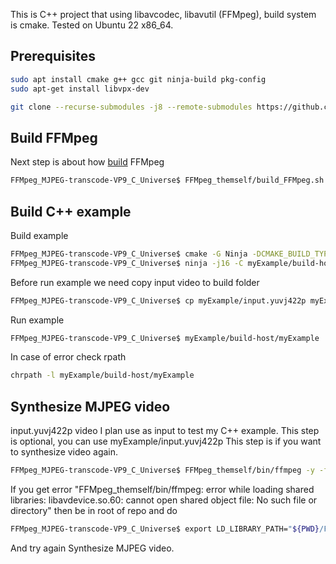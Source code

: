 This is C++ project that using libavcodec, libavutil (FFMpeg), build system is cmake. Tested on Ubuntu 22 x86_64.

## Prerequisites
```bash
sudo apt install cmake g++ gcc git ninja-build pkg-config
sudo apt-get install libvpx-dev
```
```bash
git clone --recurse-submodules -j8 --remote-submodules https://github.com/AndreiCherniaev/FFMpeg_MJPEG-transcode-VP9_C_Universe.git && cd FFMpeg_MJPEG-transcode-VP9_C_Universe
```
## Build FFMpeg
Next step is about how [build](https://trac.ffmpeg.org/wiki/CompilationGuide/Ubuntu#FFmpeg) FFMpeg
```bash
FFMpeg_MJPEG-transcode-VP9_C_Universe$ FFMpeg_themself/build_FFMpeg.sh
```
## Build C++ example
Build example
```bash
FFMpeg_MJPEG-transcode-VP9_C_Universe$ cmake -G Ninja -DCMAKE_BUILD_TYPE:STRING=Debug -S myExample/src/ -B myExample/build-host/ --fresh
FFMpeg_MJPEG-transcode-VP9_C_Universe$ ninja -j16 -C myExample/build-host/
```
Before run example we need copy input video to build folder
```bash
FFMpeg_MJPEG-transcode-VP9_C_Universe$ cp myExample/input.yuvj422p myExample/build-host
```
Run example
```bash
FFMpeg_MJPEG-transcode-VP9_C_Universe$ myExample/build-host/myExample
```

In case of error check rpath
```bash
chrpath -l myExample/build-host/myExample
```

## Synthesize MJPEG video
input.yuvj422p video I plan use as input to test my C++ example. This step is optional, you can use myExample/input.yuvj422p This step is if you want to synthesize video again.
```bash
FFMpeg_MJPEG-transcode-VP9_C_Universe$ FFMpeg_themself/bin/ffmpeg -y -f lavfi -i testsrc=size=1280x720:rate=1:duration=10 -vcodec mjpeg -pix_fmt yuvj422p -f mjpeg myExample/input.yuvj422p
```
If you get error
"FFMpeg_themself/bin/ffmpeg: error while loading shared libraries: libavdevice.so.60: cannot open shared object file: No such file or directory" then be in root of repo and do
```bash
FFMpeg_MJPEG-transcode-VP9_C_Universe$ export LD_LIBRARY_PATH="${PWD}/FFMpeg_themself/lib/"
```
And try again Synthesize MJPEG video.
